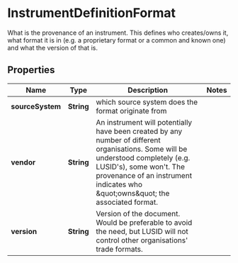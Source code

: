 

# InstrumentDefinitionFormat

What is the provenance of an instrument. This defines who creates/owns it, what format it is in (e.g. a proprietary format or a common and known one)              and what the version of that is.

## Properties

Name | Type | Description | Notes
------------ | ------------- | ------------- | -------------
**sourceSystem** | **String** | which source system does the format originate from | 
**vendor** | **String** | An instrument will potentially have been created by any number of different organisations. Some will be understood completely (e.g. LUSID&#39;s), some won&#39;t.              The provenance of an instrument indicates who \&quot;owns\&quot; the associated format. | 
**version** | **String** | Version of the document. Would be preferable to avoid the need, but LUSID will not control other organisations&#39; trade formats. | 



